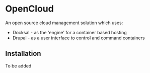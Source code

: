 
# OpenCloud

An open source cloud management solution which uses:
- Docksal - as the 'engine' for a container based hosting
- Drupal - as a user interface to control and command containers


## Installation

To be added

